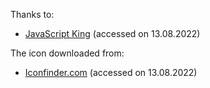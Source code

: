 Thanks to:
- [JavaScript King](https://www.youtube.com/watch?v=EWv2jnhZErc) (accessed on 13.08.2022)

The icon downloaded from:
- [Iconfinder.com](https://cdn4.iconfinder.com/data/icons/Capital_Icon_Suite/PNG/Misc/Basketball.png) (accessed on 13.08.2022)